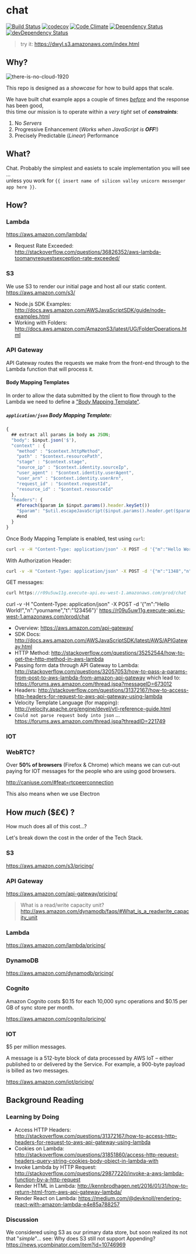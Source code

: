 # chat

[![Build Status](https://travis-ci.org/dwyl/chat.svg?branch=master)](https://travis-ci.org/dwyl/chat)
[![codecov](https://codecov.io/gh/dwyl/chat/branch/master/graph/badge.svg)](https://codecov.io/gh/dwyl/chat)
[![Code Climate](https://codeclimate.com/github/dwyl/chat/badges/gpa.svg)](https://codeclimate.com/github/dwyl/chat)
[![Dependency Status](https://david-dm.org/dwyl/chat.svg)](https://david-dm.org/dwyl/chat)
[![devDependency Status](https://david-dm.org/dwyl/chat/dev-status.svg)](https://david-dm.org/dwyl/chat#info=devDependencies)


> try it: https://dwyl.s3.amazonaws.com/index.html

## Why?

![there-is-no-cloud-1920](https://cloud.githubusercontent.com/assets/194400/14860763/1b723cb8-0ca2-11e6-9112-5593228db117.png)

This repo is designed as a *showcase* for how to build apps that scale.

We have built chat example apps a couple of times
[*before*](https://github.com/dwyl/hapi-socketio-redis-chat-example)
and the response has been good,  
this time our mission is to operate within a *very tight* set of ***constraints***:

1. No *Servers*
2. Progressive Enhancement (_Works when JavaScript is **OFF**_!)
3. Precisely Predictable (*Linear*) Performance

## What?

Chat. Probably the simplest and easiets to scale implementation you will see ...  
unless you work
for `{{ insert name of silicon valley unicorn messenger app here }}`.

## How?

### Lambda

https://aws.amazon.com/lambda/
+ Request Rate Exceeded:
http://stackoverflow.com/questions/36826352/aws-lambda-toomanyrequestsexception-rate-exceeded/

### S3

We use S3 to render our initial page and host all our static content.
https://aws.amazon.com/s3/
+ Node.js SDK Examples: http://docs.aws.amazon.com/AWSJavaScriptSDK/guide/node-examples.html
+ Working with Folders: http://docs.aws.amazon.com/AmazonS3/latest/UG/FolderOperations.html

### API Gateway

API Gateway routes the requests we make from the front-end through to
the Lambda function that will process it.

#### Body Mapping Templates

In order to allow the data submitted by the client to flow through to the Lambda
we need to define a
["Body Mapping Template"](http://docs.aws.amazon.com/apigateway/latest/developerguide/api-gateway-mapping-template-reference.html).



##### `application/json` Body Mapping Template:
```js
{
  ## extract all params in body as JSON;
  "body": $input.json('$'),
  "context" : {
    "method" : "$context.httpMethod",
    "path" : "$context.resourcePath",
    "stage" : "$context.stage",
    "source_ip" : "$context.identity.sourceIp",
    "user_agent" : "$context.identity.userAgent",
    "user_arn" : "$context.identity.userArn",
    "request_id" : "$context.requestId",
    "resource_id" : "$context.resourceId"
  },
  "headers": {
    #foreach($param in $input.params().header.keySet())
    "$param": "$util.escapeJavaScript($input.params().header.get($param))" #if($foreach.hasNext),#end
    #end
  }
}
```

Once Body Mapping Template is enabled, test using `curl`:
```sh
curl -v -H "Content-Type: application/json" -X POST -d '{"m":"Hello World!","n":"yourname","t":"123456"}' https://r09u5uw11g.execute-api.eu-west-1.amazonaws.com/prod/savemessage
```

With Authorization Header:
```sh
curl -v -H "Content-Type: application/json" -X POST -d '{"m":"1348","n":"yourname","t":"12345678"}' -H "Authorization: eyJ0eXAiOiJKV1QiLCJhbGciOiJIUzI1NiJ9.eyJpZCI6MSwibmFtZSI6IkFudGhvbnkgVmFsaWQgVXNlciIsImlhdCI6MTQyNTQ3MzUzNX0.KA68l60mjiC8EXaC2odnjFwdIDxE__iDu5RwLdN1F2A" https://r09u5uw11g.execute-api.eu-west-1.amazonaws.com/prod/savemessage
```

GET messages:
```js
curl https://r09u5uw11g.execute-api.eu-west-1.amazonaws.com/prod/chat
```

curl -v -H "Content-Type: application/json" -X POST -d '{"m":"Hello World!","n":"yourname","t":"123456"}' https://r09u5uw11g.execute-api.eu-west-1.amazonaws.com/prod/chat

+ Overview: https://aws.amazon.com/api-gateway/
+ SDK Docs: http://docs.aws.amazon.com/AWSJavaScriptSDK/latest/AWS/APIGateway.html
+ HTTP Method: http://stackoverflow.com/questions/35252544/how-to-get-the-http-method-in-aws-lambda
+ Passing form data through API Gateway to Lambda:
http://stackoverflow.com/questions/32057053/how-to-pass-a-params-from-post-to-aws-lambda-from-amazon-api-gateway
which lead to: https://forums.aws.amazon.com/thread.jspa?messageID=673012
+ Headers: http://stackoverflow.com/questions/31372167/how-to-access-http-headers-for-request-to-aws-api-gateway-using-lambda
+ Velocity Template Language (for mapping):
http://velocity.apache.org/engine/devel/vtl-reference-guide.html
+ `Could not parse request body into json` ...
https://forums.aws.amazon.com/thread.jspa?threadID=221749



### IOT

### WebRTC?

Over **50% of browsers** (Firefox & Chrome) which means
we can cut-out paying for IOT messages for the people
who are using good browsers.

http://caniuse.com/#feat=rtcpeerconnection

This also means when we use Electron

## How *much* ($£€) ?

How much does all of this cost...?

Let's break down the cost in the order of the Tech Stack.

### S3

https://aws.amazon.com/s3/pricing/

### API Gateway

https://aws.amazon.com/api-gateway/pricing/

> What is a read/write capacity unit?
http://aws.amazon.com/dynamodb/faqs/#What_is_a_readwrite_capacity_unit

### Lambda

https://aws.amazon.com/lambda/pricing/

### DynamoDB

https://aws.amazon.com/dynamodb/pricing/

### Cognito

Amazon Cognito costs $0.15 for each 10,000 sync operations and $0.15 per GB of sync store per month.

https://aws.amazon.com/cognito/pricing/

### IOT

$5 per million messages.

A message is a 512-byte block of data processed by AWS IoT – either published to or delivered by the Service. For example, a 900-byte payload is billed as two messages.

https://aws.amazon.com/iot/pricing/



## Background Reading

### Learning by Doing

+ Access HTTP Headers:
http://stackoverflow.com/questions/31372167/how-to-access-http-headers-for-request-to-aws-api-gateway-using-lambda
+ Cookies on Lambda:
http://stackoverflow.com/questions/31851860/access-http-request-headers-query-string-cookies-body-object-in-lambda-with
+ Invoke Lambda by HTTP Request:
http://stackoverflow.com/questions/29877220/invoke-a-aws-lambda-function-by-a-http-request
+ Render HTML in Lambda:
http://kennbrodhagen.net/2016/01/31/how-to-return-html-from-aws-api-gateway-lambda/
+ Render React on Lambda:
https://medium.com/@devknoll/rendering-react-with-amazon-lambda-e4e85a788257

### Discussion

We considered using S3 as our primary data store, but soon realized its not that "*simple*"...
see: Why does S3 still not support Appending? https://news.ycombinator.com/item?id=10746969
